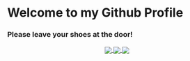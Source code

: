 # Welcome to my Github Profile
### Please leave your shoes at the door!

<div align="center"> 
  <p>
  <a href="https://www.linkedin.com/in/johnppederson/" target="_blank">
    <img align="center" src="https://img.shields.io/badge/LinkedIn-johnppederson-green?logo=linkedin&style=flat"/>
  </a>
  <a href="https://scholar.google.com/citations?user=TrhHzIwAAAAJ&hl=en">
    <img align="center" src="https://img.shields.io/badge/Google Scholar-johnppederson-green?logo=googlescholar&style=flat"/>
  </a>
  <a href="https://johnppederson.com" target="blank">
    <img align="center" src="https://img.shields.io/badge/Website
                             -johnppederson-green?logo=data:image/
                             svg+xml;base64,PD94bWwgdmVyc2lvbj0iMS4wIiBl
                             bmNvZGluZz0iVVRGLTgiIHN0YW5kYWxvbmU9Im5vIj8
                             +CjxzdmcKICAgeG1sbnM6b3NiPSJodHRwOi8vd3d3Lm
                             9wZW5zd2F0Y2hib29rLm9yZy91cmkvMjAwOS9vc2IiC
                             iAgIHhtbG5zOmRjPSJodHRwOi8vcHVybC5vcmcvZGM
                             vZWxlbWVudHMvMS4xLyIKICAgeG1sbnM6Y2M9Imh0dH
                             A6Ly9jcmVhdGl2ZWNvbW1vbnMub3JnL25zIyIKICAge
                             G1sbnM6cmRmPSJodHRwOi8vd3d3LnczLm9yZy8xOTk5
                             LzAyLzIyLXJkZi1zeW50YXgtbnMjIgogICB4bWxuczp
                             zdmc9Imh0dHA6Ly93d3cudzMub3JnLzIwMDAvc3ZnIg
                             ogICB4bWxucz0iaHR0cDovL3d3dy53My5vcmcvMjAwM
                             C9zdmciCiAgIHhtbG5zOnNvZGlwb2RpPSJodHRwOi8
                             vc29kaXBvZGkuc291cmNlZm9yZ2UubmV0L0RURC9zb
                             2RpcG9kaS0wLmR0ZCIKICAgeG1sbnM6aW5rc2NhcGU9
                             Imh0dHA6Ly93d3cuaW5rc2NhcGUub3JnL25hbWVzcGF
                             jZXMvaW5rc2NhcGUiCiAgIHdpZHRoPSIzMDBtbSIKIC
                             AgaGVpZ2h0PSIzMDBtbSIKICAgdmlld0JveD0iMCAwI
                             DMwMCAzMDAiCiAgIHZlcnNpb249IjEuMSIKICAgaWQ9
                             InN2Zzg3NyIKICAgaW5rc2NhcGU6dmVyc2lvbj0iMS4
                             wLjItMiAoZTg2Yzg3MDg3OSwgMjAyMS0wMS0xNSkiCi
                             AgIHNvZGlwb2RpOmRvY25hbWU9IkpQX0xvZ28uc3ZnI
                             j4KICA8ZGVmcwogICAgIGlkPSJkZWZzODcxIj4KICAg
                             IDxsaW5lYXJHcmFkaWVudAogICAgICAgaWQ9ImxpbmV
                             hckdyYWRpZW50MTE4MCIKICAgICAgIG9zYjpwYWludD
                             0ic29saWQiPgogICAgICA8c3RvcAogICAgICAgICBzd
                             HlsZT0ic3RvcC1jb2xvcjojMDAwMDAwO3N0b3Atb3Bh
                             Y2l0eToxOyIKICAgICAgICAgb2Zmc2V0PSIwIgogICA
                             gICAgICBpZD0ic3RvcDExNzgiIC8+CiAgICA8L2xpbm
                             VhckdyYWRpZW50PgogICAgPGlua3NjYXBlOnBhdGgtZ
                             WZmZWN0CiAgICAgICBlZmZlY3Q9ImJzcGxpbmUiCiAg
                             ICAgICBpZD0icGF0aC1lZmZlY3QxNzEzOSIKICAgICA
                             gIGlzX3Zpc2libGU9InRydWUiCiAgICAgICB3ZWlnaH
                             Q9IjMzLjMzMzMzMyIKICAgICAgIHN0ZXBzPSIyIgogI
                             CAgICAgaGVscGVyX3NpemU9IjAiCiAgICAgICBhcHB
                             seV9ub193ZWlnaHQ9InRydWUiCiAgICAgICBhcHBseV
                             93aXRoX3dlaWdodD0idHJ1ZSIKICAgICAgIG9ubHlfc
                             2VsZWN0ZWQ9ImZhbHNlIiAvPgogICAgPGlua3NjYXBl
                             OnBhdGgtZWZmZWN0CiAgICAgICBlZmZlY3Q9ImJzcGx
                             pbmUiCiAgICAgICBpZD0icGF0aC1lZmZlY3QxNjY5NS
                             IKICAgICAgIGlzX3Zpc2libGU9InRydWUiCiAgICAgI
                             CB3ZWlnaHQ9IjMzLjMzMzMzMyIKICAgICAgIHN0ZXBz
                             PSIyIgogICAgICAgaGVscGVyX3NpemU9IjAiCiAgICA
                             gICBhcHBseV9ub193ZWlnaHQ9InRydWUiCiAgICAgIC
                             BhcHBseV93aXRoX3dlaWdodD0idHJ1ZSIKICAgICAgI
                             G9ubHlfc2VsZWN0ZWQ9ImZhbHNlIiAvPgogICAgPGlu
                             a3NjYXBlOnBhdGgtZWZmZWN0CiAgICAgICBlZmZlY3Q
                             9ImJzcGxpbmUiCiAgICAgICBpZD0icGF0aC1lZmZlY3
                             QxNTkwMSIKICAgICAgIGlzX3Zpc2libGU9InRydWUiC
                             iAgICAgICB3ZWlnaHQ9IjMzLjMzMzMzMyIKICAgICAg
                             IHN0ZXBzPSIyIgogICAgICAgaGVscGVyX3NpemU9IjA
                             iCiAgICAgICBhcHBseV9ub193ZWlnaHQ9InRydWUiCi
                             AgICAgICBhcHBseV93aXRoX3dlaWdodD0idHJ1ZSIKI
                             CAgICAgIG9ubHlfc2VsZWN0ZWQ9ImZhbHNlIiAvPgog
                             ICAgPGlua3NjYXBlOnBhdGgtZWZmZWN0CiAgICAgICB
                             lZmZlY3Q9InNwaXJvIgogICAgICAgaWQ9InBhdGgtZW
                             ZmZWN0MTU4OTciCiAgICAgICBpc192aXNpYmxlPSJ0c
                             nVlIiAvPgogICAgPGlua3NjYXBlOnBlcnNwZWN0aXZl
                             CiAgICAgICBzb2RpcG9kaTp0eXBlPSJpbmtzY2FwZTp
                             wZXJzcDNkIgogICAgICAgaW5rc2NhcGU6dnBfeD0iMC
                             A6IDE1MCA6IDEiCiAgICAgICBpbmtzY2FwZTp2cF95P
                             SIwIDogMTAwMCA6IDAiCiAgICAgICBpbmtzY2FwZTp2
                             cF96PSIzMDAgOiAxNTAgOiAxIgogICAgICAgaW5rc2N
                             hcGU6cGVyc3AzZC1vcmlnaW49IjE1MCA6IDEwMCA6ID
                             EiCiAgICAgICBpZD0icGVyc3BlY3RpdmU1OTc0IiAvP
                             gogIDwvZGVmcz4KICA8c29kaXBvZGk6bmFtZWR2aWV3
                             CiAgICAgaWQ9ImJhc2UiCiAgICAgcGFnZWNvbG9yPSI
                             jZmZmZmZmIgogICAgIGJvcmRlcmNvbG9yPSIjNjY2Nj
                             Y2IgogICAgIGJvcmRlcm9wYWNpdHk9IjEuMCIKICAgI
                             CBpbmtzY2FwZTpwYWdlb3BhY2l0eT0iMC4wIgogICAg
                             IGlua3NjYXBlOnBhZ2VzaGFkb3c9IjIiCiAgICAgaW5
                             rc2NhcGU6em9vbT0iMC4zNDE2MDM0NSIKICAgICBpbm
                             tzY2FwZTpjeD0iNTExLjM2MzM0IgogICAgIGlua3NjY
                             XBlOmN5PSI2ODMuODQwNzEiCiAgICAgaW5rc2NhcGU6
                             ZG9jdW1lbnQtdW5pdHM9Im1tIgogICAgIGlua3NjYXB
                             lOmN1cnJlbnQtbGF5ZXI9ImxheWVyMSIKICAgICBzaG
                             93Z3JpZD0iZmFsc2UiCiAgICAgaW5rc2NhcGU6d2luZ
                             G93LXdpZHRoPSIxOTIwIgogICAgIGlua3NjYXBlOndp
                             bmRvdy1oZWlnaHQ9Ijk5MSIKICAgICBpbmtzY2FwZTp
                             3aW5kb3cteD0iLTkiCiAgICAgaW5rc2NhcGU6d2luZG
                             93LXk9Ii05IgogICAgIGlua3NjYXBlOndpbmRvdy1tY
                             XhpbWl6ZWQ9IjEiCiAgICAgc2hvd2d1aWRlcz0idHJ1
                             ZSIKICAgICBpbmtzY2FwZTpndWlkZS1iYm94PSJ0cnV
                             lIgogICAgIGlua3NjYXBlOmRvY3VtZW50LXJvdGF0aW
                             9uPSIwIiAvPgogIDxtZXRhZGF0YQogICAgIGlkPSJtZ
                             XRhZGF0YTg3NCI+CiAgICA8cmRmOlJERj4KICAgICAg
                             PGNjOldvcmsKICAgICAgICAgcmRmOmFib3V0PSIiPgo
                             gICAgICAgIDxkYzpmb3JtYXQ+aW1hZ2Uvc3ZnK3htbD
                             wvZGM6Zm9ybWF0PgogICAgICAgIDxkYzp0eXBlCiAgI
                             CAgICAgICAgcmRmOnJlc291cmNlPSJodHRwOi8vcHVy
                             bC5vcmcvZGMvZGNtaXR5cGUvU3RpbGxJbWFnZSIgLz4
                             KICAgICAgICA8ZGM6dGl0bGU+PC9kYzp0aXRsZT4KIC
                             AgICAgPC9jYzpXb3JrPgogICAgPC9yZGY6UkRGPgogI
                             DwvbWV0YWRhdGE+CiAgPGcKICAgICBpbmtzY2FwZTps
                             YWJlbD0iTGF5ZXIgMSIKICAgICBpbmtzY2FwZTpncm9
                             1cG1vZGU9ImxheWVyIgogICAgIGlkPSJsYXllcjEiCi
                             AgICAgdHJhbnNmb3JtPSJ0cmFuc2xhdGUoMCwzKSI+C
                             iAgICA8Y2lyY2xlCiAgICAgICBzdHlsZT0iZmlsbDoj
                             ZmZmZmZmO2ZpbGwtb3BhY2l0eToxO3N0cm9rZTpub25
                             lO3N0cm9rZS13aWR0aDo1O3N0cm9rZS1taXRlcmxpbW
                             l0OjQ7c3Ryb2tlLWRhc2hhcnJheTpub25lO3N0cm9rZ
                             S1vcGFjaXR5OjEiCiAgICAgICBpZD0icGF0aDE0NzM5
                             LTYtMCIKICAgICAgIGN4PSIzOC44MzYzNzYiCiAgICA
                             gICBjeT0iMjM0Ljc4Nzg3IgogICAgICAgcj0iMCIgLz
                             4KICAgIDxjaXJjbGUKICAgICAgIHN0eWxlPSJmaWxsO
                             iMwMDAwMDA7ZmlsbC1vcGFjaXR5OjE7c3Ryb2tlOm5v
                             bmU7c3Ryb2tlLXdpZHRoOjAuMzEyNTtzdHJva2UtbWl
                             0ZXJsaW1pdDo0O3N0cm9rZS1kYXNoYXJyYXk6bm9uZT
                             tzdHJva2Utb3BhY2l0eToxIgogICAgICAgaWQ9InBhd
                             GgxNjU5Ni0xLTQiCiAgICAgICBjeT0iMjY1Ljc1Igog
                             ICAgICAgY3g9IjEwLjE1Njc1IgogICAgICAgcj0iMCI
                             gLz4KICAgIDxwYXRoCiAgICAgICBpZD0icGF0aDk5NC
                             01IgogICAgICAgc3R5bGU9ImZvbnQtc3R5bGU6bm9yb
                             WFsO2ZvbnQtdmFyaWFudDpub3JtYWw7Zm9udC13ZWln
                             aHQ6bm9ybWFsO2ZvbnQtc3RyZXRjaDpub3JtYWw7Zm9
                             udC1zaXplOjUwLjhweDtsaW5lLWhlaWdodDoxLjI1O2
                             ZvbnQtZmFtaWx5Ok1hZ25ldG87LWlua3NjYXBlLWZvb
                             nQtc3BlY2lmaWNhdGlvbjpNYWduZXRvO2xldHRlci1z
                             cGFjaW5nOjBweDt3b3JkLXNwYWNpbmc6MHB4O2ZpbGw
                             6I2ZmZmZmZjtmaWxsLW9wYWNpdHk6MTtzdHJva2U6bm
                             9uZTtzdHJva2Utd2lkdGg6MC44NzEyMzEiCiAgICAgI
                             CBkPSJtIDU0LjkyMjkzOSw3NyAtNi4zODc3NzEsMjAu
                             NTgyODcgaCA3NC44ODc5NzIgYyAwLDAgLTguMjEyNDM
                             sMjYuMzE3NzYgLTIzLjQzNzUwNiw3Ni4zMjY2NSAtOC
                             4wMTI5NTIsMjUuNzY1NDggLTIwLjMwNzEyNCwzNi44N
                             jAyMyAtNDMuNTQ1OTgxLDQzLjA4NzA4IDQ2LjM5MDAy
                             NywwIDY2LjI2NTM1NywtMjEuMTA2MTMgNzIuOTk4NjU
                             3LC00My4wODcwOCBMIDE1OS4zNjEyNSw3NyBaIG0gMT
                             E4LjQ4NzE4MSwwIC02LjM4ODI5LDIwLjU4Mjg3IGggN
                             DYuOTY0OTEgYyA4LjgyMTIyLDAgMTUuNzM2NjIsMi40
                             MjMxMSAyMC43NDYxOCw3LjI2OTM4IDUuMDA5NTQsNC4
                             3OTE4IDcuNTE0MzIsMTEuNTE2MjMgNy41MTQzMiwyMC
                             4xNzQxMSAwLDMuNTIxODggLTAuMzg2NzEsNy4wOTU0N
                             SAtMS4xNTU0OSwxMC43MTk4NCBoIDMxLjkzMTExIEMg
                             Mjc0LjMzODQzLDEzMC4zNzQ5MSAyNzUsMTI0Ljc4NzU
                             0IDI3NSwxMTguOTgyMjQgMjc1LDEwNC41NTI0MSAyNj
                             kuMzkxNjEsOTMuNjYyMiAyNTguMTc0NTUsODYuMzExM
                             TMgMjQ4LjY0NTQ5LDgwLjEwMzYgMjM2LjI1NzY5LDc3
                             IDIyMS4wMTExNyw3NyBaIG0gLTEyOC43OTc3MzcsMzM
                             uMzAzNjQgLTMuOTIyMjcxLDEyLjcyMTI4IGggMjQuMj
                             czNjMyIDYuODQ4NzI5IGwgMy45MjIyNywtMTIuNzIxM
                             jggaCAtNi44NDg3MjkgeiBtIDExOC41Njg4MTcsMCAt
                             MzIuODgxNDMsMTA2LjY5Mjk2IGggMjkuNTk0NzkgbCA
                             5Ljg5OTczLC0zMi4xMjI4MSBjIDcuNzE3Nyw1LjU2Nz
                             gzIDE3LjYwMTA2LDguMzU0MDcgMjkuNjUzNyw4LjM1N
                             DA3IDE5LjE2NzA0LDAgMzYuNDI4MzcsLTcuMjE0OTkg
                             NTEuNzgzNzksLTIxLjY0NDgzIDcuNTUyMzgsLTcuMTE
                             xMjQgMTMuMzAwNiwtMTQuODE3MzEgMTcuMjUzMzMsLT
                             IzLjExNjA3IGggLTMxLjU3NjA4IGMgLTEuNTU2MzEsM
                             y41MjE4MiAtMy40NTA5Myw3LjA4ODY0IC01LjY4ODA3
                             LDEwLjcwMTIzIC04LjI3NjcsMTMuMjMxODkgLTE3LjU
                             zMzY4LDE5Ljg0ODAzIC0yNy43NzA2LDE5Ljg0ODAzIC
                             02LjE1MzA3LDAgLTEyLjYwNTQyLC0yLjcyMjc5IC0xN
                             S44NzI1MywtOC4xNjgwMyAtMi43MjI1OSwtNC41NzM5
                             OCAtNC4wODQwMiwtMTAuMTU1NjEgLTQuMDg0MDIsLTE
                             2Ljc0NDMyIDAsLTguMDA0NDggMi4wNDE5LC0xNi4zNj
                             I4IDYuMTI1NzcsLTI1LjA3NTE0IDQuMDI5NDQsLTguN
                             Dk0NTUgOC41NzQzMiwtMTMuMjc5ODYgMTQuNzI3Mzcs
                             LTE4LjcyNTA5IEggMTkyLjc3NiAxNzAuMTUwODYgWiB
                             NIDM2Ljc2NzMyNiwxMzUuNzQ2MiAzMi44NDUwNTUsMT
                             Q4LjQ2Njk2IGggMjQuMjczNjMzIDYuODQ4NzI4IEwgN
                             jcuODkwMjAzLDEzNS43NDYyIEggNjEuMDQwOTU4IFog
                             TSAyOC45MjIyNywxNjEuMTg4MjQgMjUsMTczLjkwOTU
                             yIGggMjQuMjczNjMyIDYuODQ4NzI4IGwgMy45MjI3OD
                             csLTEyLjcyMTI4IGggLTYuODQ5MjQ2IHoiIC8+CiAgP
                             C9nPgo8L3N2Zz4K&style=flat"/>
  </a>
  </p> 
</div>
